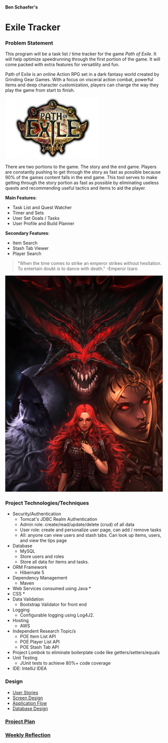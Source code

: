 #### Ben Schaefer's
# Exile Tracker


### Problem Statement
This program will be a task list / time tracker for the game *Path of Exile*. It will help optimize speedrunning
through the first portion of the game. It will come packed with extra features for versatility and fun.

 Path of Exile is an online Action RPG set in a dark fantasy world created by Grinding Gear Games.
 With a focus on visceral action combat, powerful items and deep character customization, players 
 can change the way they play the game from start to finish. 

![Path of Exile Logo](src/main/webapp/images/poeLogo.png)

There are two portions to the game. The story and the end game. Players are constantly pushing to get through
the story as fast as possible because 90% of the games content falls in the end game. This tool serves to make 
getting through the story portion as fast as possible by eliminating useless quests and recommending 
useful tactics and items to aid the player. 

**Main Features**:
* Task List and Quest Watcher
* Timer and Sets
* User Set Goals / Tasks
* User Profile and Build Planner

**Secondary Features**:
* Item Search
* Stash Tab Viewer
* Player Search 

>"When the time comes to strike an emperor strikes without hesitation. 
>To entertain doubt is to dance with death." -Emperor Izaro

![Path of Exile Art](src/main/webapp/images/poeArt.png)
### Project Technologies/Techniques 

* Security/Authentication
  * Tomcat's JDBC Realm Authentication
  * Admin role: create/read/update/delete (crud) of all data
  * User role: create and personalize user page, can add / remove tasks
  * All: anyone can view users and stash tabs. Can look up items, users, and view the tips page
* Database
  * MySQL
  * Store users and roles
  * Store all data for items and tasks.
* ORM Framework
  * Hibernate 5
* Dependency Management
  * Maven
* Web Services consumed using Java
  *
* CSS 
  * 
* Data Validation
  * Bootstrap Validator for front end
* Logging
  * Configurable logging using Log4J2. 
* Hosting
  * AWS
* Independent Research Topic/s
  * POE Item List API
  * POE Player List API
  * POE Stash Tab API
* Project Lombok to eliminate boilerplate code like getters/setters/equals
* Unit Testing
  * JUnit tests to achieve 80%+ code coverage 
* IDE: IntelliJ IDEA


### Design

* [User Stories](DesignDocuments/userStories.md)
* [Screen Design](DesignDocuments/screens.md)
* [Application Flow](DesignDocuments/applicationFlow.md)
* [Database Design](DesignDocuments/databaseDiagram.png)

### [Project Plan](projectPlan.md)

### [Weekly Reflection](TimeLog.md)